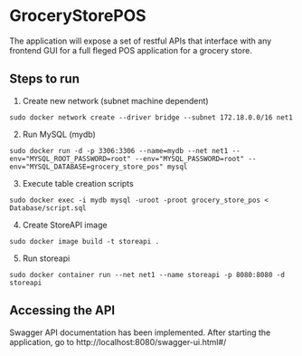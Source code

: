 # GroceryStorePOS
The application will expose a set of restful APIs that interface with any frontend GUI for a full fleged POS application for a grocery store.

## Steps to run
1. Create new network (subnet machine dependent)
```
sudo docker network create --driver bridge --subnet 172.18.0.0/16 net1
```
2. Run MySQL (mydb)
```
sudo docker run -d -p 3306:3306 --name=mydb --net net1 --env="MYSQL_ROOT_PASSWORD=root" --env="MYSQL_PASSWORD=root" --env="MYSQL_DATABASE=grocery_store_pos" mysql
```
3. Execute table creation scripts
```
sudo docker exec -i mydb mysql -uroot -proot grocery_store_pos < Database/script.sql
```
4. Create StoreAPI image
```
sudo docker image build -t storeapi .
```
5. Run storeapi
```
sudo docker container run --net net1 --name storeapi -p 8080:8080 -d storeapi
```

## Accessing the API
Swagger API documentation has been implemented. After starting the application, go to http://localhost:8080/swagger-ui.html#/